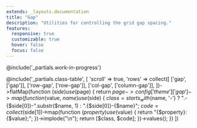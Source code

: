 ```yaml
---
extends: _layouts.documentation
title: "Gap"
description: "Utilities for controlling the grid gap spacing."
features:
  responsive: true
  customizable: true
  hover: false
  focus: false
---
```


@include('_partials.work-in-progress')

@include('_partials.class-table', [
  'scroll' => true,
  'rows' => collect([
    ['gap', ['gap']],
    ['row-gap', ['row-gap']],
    ['col-gap', ['column-gap']],
  ])->flatMap(function ($side) use ($page) {
    return $page->config['theme']['gap']->map(function ($value, $name) use ($side) {
      $class = starts_with($name, '-')
        ? ".-{$side[0]}-".substr($name, 1)
        : ".{$side[0]}-{$name}";
      $code = collect($side[1])->map(function ($property) use ($value) {
        return "{$property}: {$value};";
      })->implode("\n");
      return [$class, $code];
    })->values();
  })
])
